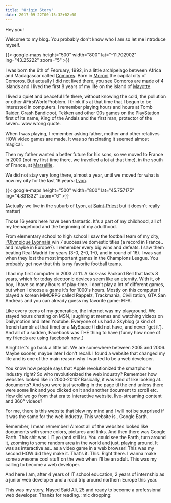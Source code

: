 ```yaml
---
title: "Origin Story"
date: 2017-09-22T00:15:32+02:00
---
```


Hey you!

Welcome to my blog. You probably don't know who I am so let me introduce myself.

{{< google-maps height="500" width="800" lat="-11.702902" lng="43.25222" zoom="5" >}}

I was born the 6th of February, 1992, in a little archipelago between Africa and Madagascar called 
<a href="https://en.wikipedia.org/wiki/Comoros" target="_blank">Comores</a>.
Born in <a href="https://en.wikipedia.org/wiki/Moroni,_Comoros" target="_blank">Moroni</a> the capital city of Comoros.
But actually I did not lived there, you see Comoros are made of 4 islands and I lived the first 8 years of my life on the island of 
<a href="https://en.wikipedia.org/wiki/Mayotte" target="_blank">Mayotte</a>.

I lived a quiet and peaceful life there, without knowing the cold, the pollution or other #FirstWorldProblem.
I think it's at that time that I begun to be interested in computers.
I remember playing hours and hours at Tomb Raider, Crash Bandicoot, Tekken and other 90s games on the PlayStation 
first of its name, King of the Andals and the first man, protector of the seven.. wow wrong quote.

When I was playing, I remember asking father, mother and other relatives HOW video games are made. 
It was so fascinating it seemed almost magical.

Then my father wanted a better future for his sons, so we moved to France in 2000 (not my first time there, we travelled a lot
at that time), in the south of France, at <a href="https://en.wikipedia.org/wiki/Marseille" target="_blank">Marseille</a>.

We did not stay very long there, almost a year, until we moved for what is now my city for the last 16 years: 
<a href="https://en.wikipedia.org/wiki/Lyon" target="_blank">Lyon</a>.

{{< google-maps height="500" width="800" lat="45.757175" lng="4.831332" zoom="6" >}}

(Actually we live in the suburb of Lyon, at <a href="https://en.wikipedia.org/wiki/Saint-Priest,_Rh%C3%B4ne" target="_blank">Saint-Priest</a>
but it doesn't really matter)

Those 16 years here have been fantastic. It's a part of my childhood, all of my teenagehood and the beginning of my adulthood.


From elementary school to high school I saw the football team of my city, <a href="https://en.wikipedia.org/wiki/Olympique_Lyonnais" 
target="_blank">l'Olympique Lyonnais</a> win 7 successive domestic titles (a record in France.. and maybe in Europe?). 
I remember every big wins and defeats. I saw them beating Real Madrid for years (3-0, 2-0, 1-0, and in round of 16). 
I was sad when they lost the most important games in the Champions League. You probably get now that this is my favorite football teams.

I had my first computer in 2003 at 11. A kick-ass Packard Bell that lasts 8 years, which for today electronic devices seem like an eternity. 
With it, oh boy, I have so many hours of play-time. I don't play a lot of different games, but when I choose a game it's for 1000's hours.
Mostly on this computer I played a korean MMORPG called Rappelz, Trackmania, Civilization, GTA San Andreas and you can already guess my favorite 
game: FIFA.

Like every teens of my generation, the internet was my playground. We stayed hours chatting on MSN, laughing at memes and 
watching videos on Dailymotion and later Youtube. Everyone of us had a Skyblog (a kind of french tumblr at that time) or a MySpace 
(I did not have, and never 'get it'). And all of a sudden, Facebook was THE thing to have (funny how none of my friends are using facebook now..)

Alright let's go back a little bit. We are somewhere between 2005 and 2006. Maybe sooner, maybe later I don't recall. 
I found a website that changed my life and is one of the main reason why I wanted to be a web developer.

You know how people says that Apple revolutionized the smartphone industry right? So who revolutionized the web industry? 
Remember how websites looked like in 2000-2010? Basically, it was kind of like looking at.. documents? And you were just scrolling in the page til the end 
unless there were some link and you clicked on it and another document to scroll etc. How did we go from that era to interactive website, live-streaming 
content and 360° videos?

For me, there is this website that blew my mind and I will not be surprised if it was the same for the web industry. This website is.. Google Earth. 

Remember, I mean remember! Almost all of the websites looked like documents with some colors, pictures and links. And then there was Google Earth. 
This shit was LIT yo (and still is). You could see the Earth, turn around it, zooming to some random area in the world and just, playing around. 
It was as interactive as.. as a video game in a web browser! This was my second HOW did they make it. That's it. This. Right there. 
I wanna make some awesome cool stuff on the web when I'll be an adult. This was my calling to become a web developer.

And here I am, after 4 years of IT school education, 2 years of internship as a junior web developer and a road trip around northern Europe this year.

This was my story, Nayed Saïd Ali, 25 and ready to become a professional web developer. Thanks for reading. :mic dropping:
